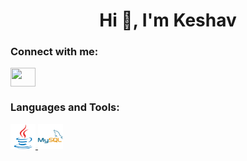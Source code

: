 <h1 align="center">Hi 👋, I'm Keshav</h1>
<h3 align="left">Connect with me:</h3>
<p align="left">
<a href="https://linkedin.com/in/www.linkedin.com/in/keshav-b-57825122b" target="blank"><img align="center" src="https://www.google.com/imgres?imgurl=https%3A%2F%2Fstatic.vecteezy.com%2Fsystem%2Fresources%2Fpreviews%2F018%2F930%2F587%2Fnon_2x%2Flinkedin-logo-linkedin-icon-transparent-free-png.png&tbnid=juOk-TdbtJCo0M&vet=12ahUKEwis0d7T-tKDAxX7UWwGHaRsCGsQMygAegQIARB2..i&imgrefurl=https%3A%2F%2Fwww.vecteezy.com%2Fpng%2F18930587-linkedin-logo-png-linkedin-icon-transparent-png&docid=rowi1yDZU8v-SM&w=980&h=980&q=linkedin&hl=en&ved=2ahUKEwis0d7T-tKDAxX7UWwGHaRsCGsQMygAegQIARB2" height="30" width="40" /></a>
</p>

<h3 align="left">Languages and Tools:</h3>
<p align="left"> <a href="https://www.java.com" target="_blank" rel="noreferrer"> <img src="https://raw.githubusercontent.com/devicons/devicon/master/icons/java/java-original.svg" alt="java" width="40" height="40"/> </a> <a href="https://www.mysql.com/" target="_blank" rel="noreferrer"> <img src="https://raw.githubusercontent.com/devicons/devicon/master/icons/mysql/mysql-original-wordmark.svg" alt="mysql" width="40" height="40"/> </a> </p>
